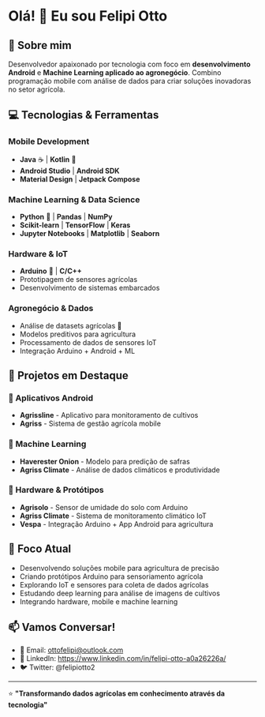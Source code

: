 # Olá! 👋 Eu sou Felipi Otto

## 🚀 Sobre mim
Desenvolvedor apaixonado por tecnologia com foco em **desenvolvimento Android** e **Machine Learning aplicado ao agronegócio**. Combino programação mobile com análise de dados para criar soluções inovadoras no setor agrícola.

## 💻 Tecnologias & Ferramentas

### Mobile Development
- **Java** ☕ | **Kotlin** 🎯
- **Android Studio** | **Android SDK**
- **Material Design** | **Jetpack Compose**

### Machine Learning & Data Science
- **Python** 🐍 | **Pandas** | **NumPy**
- **Scikit-learn** | **TensorFlow** | **Keras**
- **Jupyter Notebooks** | **Matplotlib** | **Seaborn**

### Hardware & IoT
- **Arduino** 🔧 | **C/C++**
- Prototipagem de sensores agrícolas
- Desenvolvimento de sistemas embarcados

### Agronegócio & Dados
- Análise de datasets agrícolas 🌱
- Modelos preditivos para agricultura
- Processamento de dados de sensores IoT
- Integração Arduino + Android + ML

## 🌱 Projetos em Destaque

### 📱 Aplicativos Android
- **Agrissline** - Aplicativo para monitoramento de cultivos
- **Agriss** - Sistema de gestão agrícola mobile

### 🤖 Machine Learning
- **Haverester Onion** - Modelo para predição de safras
- **Agriss Climate** - Análise de dados climáticos e produtividade

### 🔧 Hardware & Protótipos
- **Agrisolo** - Sensor de umidade do solo com Arduino
- **Agriss Climate** - Sistema de monitoramento climático IoT
- **Vespa** - Integração Arduino + App Android para agricultura


## 🌾 Foco Atual
- Desenvolvendo soluções mobile para agricultura de precisão
- Criando protótipos Arduino para sensoriamento agrícola
- Explorando IoT e sensores para coleta de dados agrícolas
- Estudando deep learning para análise de imagens de cultivos
- Integrando hardware, mobile e machine learning

## 📫 Vamos Conversar!
- 📧 Email: ottofelipi@outlook.com
- 💼 LinkedIn: https://www.linkedin.com/in/felipi-otto-a0a26226a/
- 🐦 Twitter: @felipiotto2

---
⭐ **"Transformando dados agrícolas em conhecimento através da tecnologia"**
